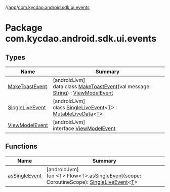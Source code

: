 //[app](../../index.md)/[com.kycdao.android.sdk.ui.events](index.md)

# Package com.kycdao.android.sdk.ui.events

## Types

| Name | Summary |
|---|---|
| [MakeToastEvent](-make-toast-event/index.md) | [androidJvm]<br>data class [MakeToastEvent](-make-toast-event/index.md)(val message: [String](https://kotlinlang.org/api/latest/jvm/stdlib/kotlin/-string/index.html)) : [ViewModelEvent](-view-model-event/index.md) |
| [SingleLiveEvent](-single-live-event/index.md) | [androidJvm]<br>class [SingleLiveEvent](-single-live-event/index.md)&lt;[T](-single-live-event/index.md)&gt; : [MutableLiveData](https://developer.android.com/reference/kotlin/androidx/lifecycle/MutableLiveData.html)&lt;[T](-single-live-event/index.md)&gt; |
| [ViewModelEvent](-view-model-event/index.md) | [androidJvm]<br>interface [ViewModelEvent](-view-model-event/index.md) |

## Functions

| Name | Summary |
|---|---|
| [asSingleEvent](as-single-event.md) | [androidJvm]<br>fun &lt;[T](as-single-event.md)&gt; Flow&lt;[T](as-single-event.md)&gt;.[asSingleEvent](as-single-event.md)(scope: CoroutineScope): [SingleLiveEvent](-single-live-event/index.md)&lt;[T](as-single-event.md)&gt; |
